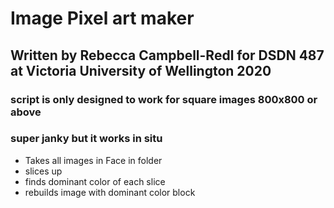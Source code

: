 # Image Pixel art maker

## Written by Rebecca Campbell-Redl for DSDN 487 at Victoria University of Wellington 2020

### script is only designed to work for square images 800x800 or above
### super janky but it works in situ

- Takes all images in Face in folder
- slices up
- finds dominant color of each slice
- rebuilds image with dominant color block 
